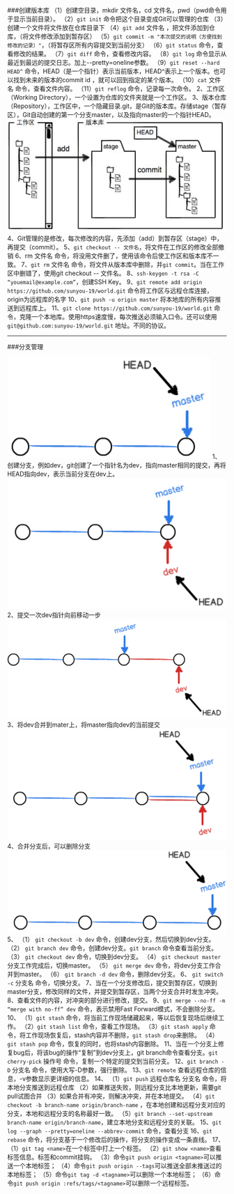 ###创建版本库
（1）创建空目录，mkdir 文件名，cd 文件名，pwd（pwd命令用于显示当前目录）。
（2）`git init` 命令把这个目录变成Git可以管理的仓库
（3）创建一个文件将文件放在仓库目录下
（4）`git add` 文件名 ，把文件添加到仓库，（将文件修改添加到暂存区）
（5）`git commit -m "本次提交的说明（方便找到修改的记录）"`，（将暂存区所有内容提交到当前分支）
（6）`git status` 命令，查看修改的结果。
（7）`git diff` 命令，查看修改内容。
（8）`git log` 命令显示从最近到最远的提交日志。加上--pretty=oneline参数。
（9）`git reset --hard HEAD^` 命令，HEAD（是一个指针）表示当前版本，HEAD^表示上一个版本。也可以找到未来的版本的commit id ，就可以回到指定的某个版本。
（10）`cat` 文件名 命令，查看文件内容。
（11）`git reflog` 命令，记录每一次命令。
2、工作区（Working Directory），一个设置为仓库的文件夹就是一个工作区。
3、版本仓库（Repository），工作区中，一个隐藏目录.git，是Git的版本库。存储stage（暂存区），Git自动创建的第一个分支master，以及指向master的一个指针HEAD。
 ![版本仓库](./images/git_master.png)
4、Git管理的是修改，每次修改的内容，先添加（add）到暂存区（stage）中，再提交（commit）。
5、`git checkout -- 文件名`，将文件在工作区的修改全部撤销
6、rm 文件名 命令，将没用文件删了，使用该命令后使工作区和版本库不一致。
7、`git rm` 文件名 命令，将文件从版本库中删除，并`git commit`。当在工作区中删错了，使用git checkout -- 文件名。
8、`ssh-keygen -t rsa -C “youemail@example.com”`，创建SSH Key。
9、`git remote add origin https://github.com/sunyou-19/world.git`  命令将工作区与远程仓库连接，origin为远程库的名字
10、`git push -u origin master` 将本地库的所有内容推送到远程库上。
11、`git clone https://github.com/sunyou-19/world.git` 命令，克隆一个本地库。使用https速度慢，每次推送必须输入口令。还可以使用`git@github.com:sunyou-19/world.git` 地址。不同的协议。

---
###分支管理

![](./images/git_branch.png)
1、创建分支，例如dev，git创建了一个指针名为dev，指向master相同的提交，再将HEAD指向dev，表示当前分支在dev上。
![](./images/git_branch1.png)
2、提交一次dev指针向前移动一步
![](./images/git_branch2.png)
3、将dev合并到mater上，将master指向dev的当前提交
![](./images/git_branch3.png)
4、合并分支后，可以删除分支
![](./images/git_branch4.png)
5、
（1） `git checkout -b dev` 命令，创建dev分支，然后切换到dev分支。
（2） `git branch dev` 命令，创建dev分支。`git branch` 命令查看当前分支。
（3） `git checkout dev` 命令，切换到dev分支。
（4） `git checkout master` 分支工作完成后，切换master。
（5） `git merge dev` 命令，将dev分支工作合并到master。
（6） `git branch -d dev` 命令，删除dev分支。
6、 `git switch -c` 分支名 命令，切换分支。
7、当在一个分支修改后，提交到暂存区，切换到master分支，修改同样的文件，并提交到暂存区，当两个分支合并时发生冲突。
8、查看文件的内容，对冲突的部分进行修改，提交。
9、`git merge --no-ff -m “merge with no-ff” dev` 命令，表示禁用Fast Forward模式，不会删除分支。
10、
（1）`git stash` 命令，将当前工作现场储藏起来，等以后恢复现场后继续工作。
（2）`git stash list` 命令，查看工作现场。
（3）`git stash apply` 命令，将工作现场恢复后，stash内容并不删除，`git stash drop`来删除。
（4）`git stash pop` 命令，恢复的同时，也将stash内容删除。
11、当在一个分支上修复bug后，将该bug的操作“复制”到dev分支上，git branch命令查看分支。`git cherry-pick` 操作号 命令，复制一个特定的提交到当前分支。
12、`git branch -D` 分支名 命令，使用大写-D参数，强行删除。
13、`git remote` 查看远程仓库的信息，-v参数显示更详细的信息。
14、
（1）`git push` 远程仓库名 分支名 命令，将本地分支推送到远程仓库
（2）如果推送失败，则远程分支比本地更新，需要git pull试图合并
（3）如果合并有冲突，则解决冲突，并在本地提交。
（4）`git checkout -b branch-name origin/branch-name` ，在本地创建和远程分支对应的分支，本地和远程分支的名称最好一致。
（5）`git branch --set-upstream branch-name origin/branch-name`，建立本地分支和远程分支的关联。
15、`git log --graph --pretty=oneline --abbrev-commit` 命令，查看分支
16、`git rebase` 命令，将分支基于一个修改后的操作，将分支的操作变成一条直线。
17、
（1）`git tag <name>`在一个标签中打上一个标签。
（2）`git show <name>`查看标签信息。标签和commit挂钩。
（3）命令`git push origin <tagname>`可以推送一个本地标签；
（4）命令`git push origin --tags`可以推送全部未推送过的本地标签；
（5）命令`git tag -d <tagname>`可以删除一个本地标签；
（6）命令`git push origin :refs/tags/<tagname>`可以删除一个远程标签。
